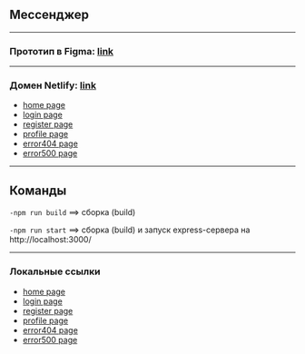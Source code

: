 [maket]: https://www.figma.com/file/3oruxhqroItRQ1XNqL4pjb/YANDEX.MESSENGER?type=design&node-id=0-1&t=YyiqCxkpjt8Wxhrs-0        "Figma maket link"

[domain]: https://frabjous-gnome-6c6c2c.netlify.app/        "Netlify domain link"
[domain_home]: https://frabjous-gnome-6c6c2c.netlify.app/home 
[domain_login]: https://frabjous-gnome-6c6c2c.netlify.app/login 
[domain_register]: https://frabjous-gnome-6c6c2c.netlify.app/register 
[domain_profile]: https://frabjous-gnome-6c6c2c.netlify.app/profile 
[domain_error404]: https://frabjous-gnome-6c6c2c.netlify.app/error404 
[domain_error500]: https://frabjous-gnome-6c6c2c.netlify.app/error500 

[local]: http://localhost:5173/        "localhost link"
[local_home]: http://localhost:5173/home 
[local_login]: http://localhost:5173/login 
[local_register]: http://localhost:5173/register 
[local_profile]: http://localhost:5173/profile 
[local_error404]: http://localhost:5173/error404 
[local_error500]: http://localhost:5173/error500 

## Мессенджер

---
### Прототип в Figma: [link][maket]

---
### Домен Netlify: [link][domain]

- [home page][domain_home]
- [login page][domain_login]
- [register page][domain_register]
- [profile page][domain_profile]
- [error404 page][domain_error404]
- [error500 page][domain_error500]

---
## Команды
<code>-npm run build</code>  ==> сборка (build)

<code>-npm run start</code>  ==> сборка (build) и запуск express-сервера на <a>http://localhost:3000/</a>    

---
### Локальные ссылки
- [home page][local_home]
- [login page][local_login]
- [register page][local_register]
- [profile page][local_profile]
- [error404 page][local_error404]
- [error500 page][local_error500]
